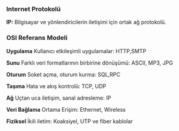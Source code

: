 ### Internet Protokolü

**IP:** Bilgisayar ve yönlendiricilerin iletişimi için ortak ağ protokolü.

### OSI Referans Modeli

**Uygulama** Kullanıcı etkileşimli uygulamalar: HTTP,SMTP

**Sunu** Farklı veri formatlarının birbirine dönüşümü: ASCII, MP3, JPG

**Oturum** Soket açma, oturum kurma: SQL,RPC

**Taşıma** Hata ve akış kontrolü: TCP, UDP

**Ağ** Uçtan uca iletişim, sanal adresleme: IP

**Veri Bağlama** Ortama Erişim: Ethernet, Wireless

**Fiziksel** İkili iletim: Koaksiyel, UTP ve fiber kablolar
